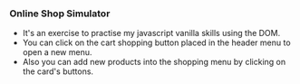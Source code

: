 ### Online Shop Simulator
- It's an exercise to practise my javascript vanilla skills using the DOM.
- You can click on the cart shopping button placed in the header menu to open a new menu.
- Also you can add new products into the shopping menu by clicking on the card's buttons.
